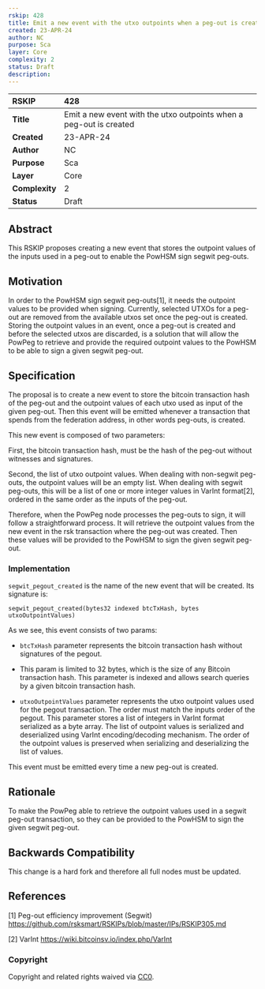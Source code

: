 ```yaml
---
rskip: 428
title: Emit a new event with the utxo outpoints when a peg-out is created
created: 23-APR-24
author: NC
purpose: Sca
layer: Core 
complexity: 2
status: Draft
description: 
---
```


|RSKIP          | 428                |
| :------------ |:-------------------|
|**Title**      | Emit a new event with the utxo outpoints when a peg-out is created |
|**Created**    | 23-APR-24          |
|**Author**     | NC                 |
|**Purpose**    | Sca                |
|**Layer**      | Core               |
|**Complexity** | 2                  |
|**Status**     | Draft              |

## Abstract

This RSKIP proposes creating a new event that stores the outpoint values of the inputs used in a 
peg-out to enable the PowHSM sign segwit peg-outs.

## Motivation

In order to the PowHSM sign segwit peg-outs[1], it needs the outpoint values to be provided when 
signing. Currently, selected UTXOs for a peg-out are removed from the available utxos set once 
the peg-out is created. Storing the outpoint values in an event, once a peg-out is created and before
the selected utxos are discarded, is a solution that will allow the PowPeg to retrieve and provide 
the required outpoint values to the PowHSM to be able to sign a given segwit peg-out.

## Specification

The proposal is to create a new event to store the bitcoin transaction hash of the peg-out and 
the outpoint values of each utxo used as input of the given peg-out. Then this event will be emitted
whenever a transaction that spends from the federation address, in other words peg-outs, is created.

This new event is composed of two parameters:

First, the bitcoin transaction hash, must be the hash of the peg-out without witnesses and 
signatures.

Second, the list of utxo outpoint values. When dealing with non-segwit peg-outs, the outpoint values will
be an empty list. When dealing with segwit peg-outs, this will be a list of one or more integer 
values in VarInt format[2], ordered in the same order as the inputs of the peg-out.

Therefore, when the PowPeg node processes the peg-outs to sign, it will follow a 
straightforward process. It will retrieve the outpoint values from the new event in the rsk 
transaction where the peg-out was created. Then these values will be provided to the PowHSM to sign 
the given segwit peg-out.

### Implementation

`segwit_pegout_created` is the name of the new event that will be created. Its signature is:

```
segwit_pegout_created(bytes32 indexed btcTxHash, bytes utxoOutpointValues)
```

As we see, this event consists of two params:

- `btcTxHash` parameter represents the bitcoin transaction hash without signatures of the pegout. 
- This param is limited to 32 bytes, which is the size of any Bitcoin
transaction hash. This parameter is indexed and allows search queries by a given bitcoin transaction
hash.

- `utxoOutpointValues` parameter represents the utxo outpoint values used for the pegout transaction. 
The order must match the inputs order of the pegout. This parameter stores a list of 
integers in VarInt format serialized as a byte array. The list of outpoint values is serialized and
deserialized using VarInt encoding/decoding mechanism. The order of the outpoint values is preserved
when serializing and deserializing the list of values.

This event must be emitted every time a new peg-out is created.

## Rationale

To make the PowPeg able to retrieve the outpoint values used in a segwit peg-out transaction, 
so they can be provided to the PowHSM to sign the given segwit peg-out.

## Backwards Compatibility

This change is a hard fork and therefore all full nodes must be updated.

## References

[1] Peg-out efficiency improvement (Segwit) https://github.com/rsksmart/RSKIPs/blob/master/IPs/RSKIP305.md

[2] VarInt https://wiki.bitcoinsv.io/index.php/VarInt

### Copyright

Copyright and related rights waived via [CC0](https://creativecommons.org/publicdomain/zero/1.0/).
